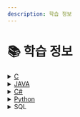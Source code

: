 ```yaml
---
description: 학습 정보
---
```


# 📚 학습 정보

<details>

<summary><a href="c/">C</a></summary>

1. [함수](c/func.md)
2. [반복문](c/loop.md)
3. [배열](c/array.md)
4. [가계부 시스템](c/money.md)

</details>

<details>

<summary><a href="java/">JAVA</a></summary>

1. [클래스](java/class.md)
2. [상속](java/extends.md)
3. [패키지 및 오버라이드](java/undefined.md)
4. [간단한 입출금 기능의 은행 계좌 클래스 만들기](java/page-2.md)
5. [간단한 사용자 정보 만들기](java/undefined-1.md)

</details>

<details>

<summary><a href="c-1/">C#</a></summary>

1. [로또API 이용해 번호 확인하기](c-1/lotto.md)
2. [대구 맛집 정보 시스템](c-1/undefined.md)
3.

</details>

<details>

<summary><a href="ptyhon/">Python</a></summary>

1. [공공데이터 활용하여 날씨 정보 받아오기](ptyhon/forecast1.md)
2. [NEXON OPEN API 이용하기](ptyhon/nexon-open-api.md)
3. [기상에 따른 코디 추천 시스템](ptyhon/forecast.md)

</details>

<details>

<summary>SQL</summary>

1. [기본 개념](sql/undefined.md)
2. [편의점 재고관리](sql/sqlpro.md)

</details>
